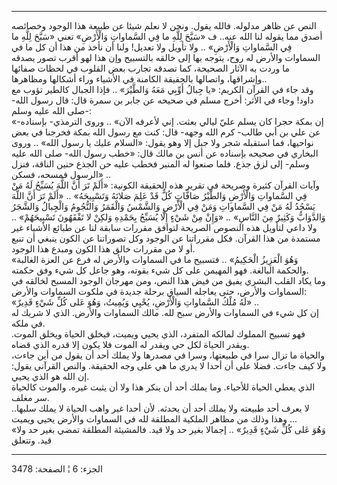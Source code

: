 ------------------------------------------------------------------------

النص عن ظاهر مدلوله. فالله يقول. ونحن لا نعلم شيئا عن طبيعة هذا الوجود
وخصائصه أصدق مما يقوله لنا الله عنه.. ف «سَبَّحَ لِلَّهِ ما فِي السَّماواتِ وَالْأَرْضِ»
تعني «سَبَّحَ لِلَّهِ ما فِي السَّماواتِ وَالْأَرْضِ» .. ولا تأويل ولا تعديل! ولنا أن
نأخذ من هذا أن كل ما في السماوات والأرض له روح، يتوجه بها إلى خالقه
بالتسبيح وإن هذا لهو أقرب تصور يصدقه ما وردت به الآثار الصحيحة، كما
تصدقه تجارب بعض القلوب في لحظات صفائها وإشراقها، واتصالها بالحقيقة
الكامنة في الأشياء وراء أشكالها ومظاهرها..  
وقد جاء في القرآن الكريم: «يا جِبالُ أَوِّبِي مَعَهُ وَالطَّيْرَ» .. فإذا الجبال
كالطير تؤوب مع داود! وجاء في الأثر: أخرج مسلم في صحيحه عن جابر بن سمرة
قال: قال رسول الله- صلى الله عليه وسلم-:  
«إن بمكة حجرا كان يسلم عليّ ليالي بعثت. إني لأعرفه الآن» .. وروى الترمذي-
بإسناده- عن علي بن أبي طالب- كرم الله وجهه- قال: كنت مع رسول الله بمكة
فخرجنا في بعض نواحيها، فما استقبله شجر ولا جبل إلا وهو يقول: «السلام
عليك يا رسول الله» .. وروى البخاري في صحيحه بإسناده عن أنس بن مالك قال:
«خطب رسول الله- صلى الله عليه وسلم- إلى لزق جذع. فلما صنعوا له المنبر
فخطب عليه حن الجذع حنين الناقة، فنزل الرسول فمسحه، فسكن» ..  
وآيات القرآن كثيرة وصريحة في تقرير هذه الحقيقة الكونية: «أَلَمْ تَرَ أَنَّ اللَّهَ
يُسَبِّحُ لَهُ مَنْ فِي السَّماواتِ وَالْأَرْضِ وَالطَّيْرُ صَافَّاتٍ كُلٌّ قَدْ عَلِمَ صَلاتَهُ وَتَسْبِيحَهُ» ..
«أَلَمْ تَرَ أَنَّ اللَّهَ يَسْجُدُ لَهُ مَنْ فِي السَّماواتِ وَمَنْ فِي الْأَرْضِ وَالشَّمْسُ وَالْقَمَرُ
وَالنُّجُومُ وَالْجِبالُ وَالشَّجَرُ وَالدَّوَابُّ وَكَثِيرٌ مِنَ النَّاسِ» .. «وَإِنْ مِنْ شَيْءٍ إِلَّا يُسَبِّحُ
بِحَمْدِهِ وَلكِنْ لا تَفْقَهُونَ تَسْبِيحَهُمْ» .. ولا داعي لتأويل هذه النصوص الصريحة
لتوافق مقررات سابقة لنا عن طبائع الأشياء غير مستمدة من هذا القرآن. فكل
مقرراتنا عن الوجود وكل تصوراتنا عن الكون ينبغي أن تنبع أو لا من مقررات
خالق هذا الكون ومبدع هذا الوجود.  
«وَهُوَ الْعَزِيزُ الْحَكِيمُ» .. فتسبيح ما في السماوات والأرض له فرع عن العزة
الغالبة والحكمة البالغة. فهو المهيمن على كل شيء بقوته، وهو جاعل كل شيء
وفق حكمته.  
وما يكاد القلب البشري يفيق من فيض هذا النص، ومن مهرجان الوجود المسبح
لخالقه في السماوات والأرض، حتى يعاجله السياق برحلة جديدة في ملكوت
السماوات والأرض:  
«لَهُ مُلْكُ السَّماواتِ وَالْأَرْضِ، يُحْيِي وَيُمِيتُ، وَهُوَ عَلى كُلِّ شَيْءٍ قَدِيرٌ» ..  
إن كل شيء في السماوات والأرض سبح لله. مالك السماوات والأرض. الذي لا شريك
له في ملكه.  
فهو تسبيح المملوك لمالكه المتفرد، الذي يحيي ويميت، فيخلق الحياة ويخلق
الموت. ويقدر الحياة لكل حي ويقدر له الموت فلا يكون إلا قدره الذي قضاه.  
والحياة ما تزال سرا في طبيعتها، وسرا في مصدرها ولا يملك أحد أن يقول من
أين جاءت، ولا كيف جاءت. فضلا على أن أحدا لا يدري ما هي على وجه الحقيقة.
والنص القرآني يقول: إن الله هو الذي يحيي.  
الذي يعطي الحياة للأحياء. وما يملك أحد أن ينكر هذا ولا أن يثبت غيره.
والموت كالحياة سر مغلف.  
لا يعرف أحد طبيعته ولا يملك أحد أن يحدثه. لأن أحدا غير واهب الحياة لا
يملك سلبها.. وهذا وذلك من مظاهر الملكية المطلقة لله في السماوات والأرض
يحيي ويميت ...  
«وَهُوَ عَلى كُلِّ شَيْءٍ قَدِيرٌ» .. إجمالا بغير حد ولا قيد. فالمشيئة المطلقة تمضي
بغير حد ولا قيد. وتتعلق

------------------------------------------------------------------------

الجزء: 6 ¦ الصفحة: 3478
